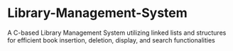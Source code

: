 # Library-Management-System
A C-based Library Management System utilizing linked lists and structures for efficient book insertion, deletion, display, and search functionalities
